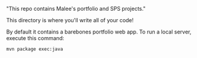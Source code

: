 "This repo contains Malee's portfolio and SPS projects."

This directory is where you'll write all of your code!

By default it contains a barebones portfolio web app. To run a local server,
execute this command:

```
mvn package exec:java
```
